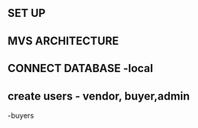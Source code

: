 ## SET UP
## MVS ARCHITECTURE
## CONNECT DATABASE -local
## create users - vendor, buyer,admin
-buyers 